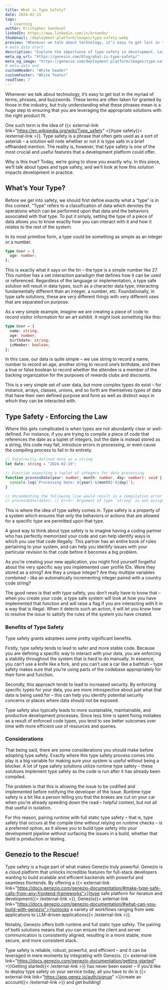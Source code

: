 ```yaml
---
title: What is Type Safety?
date: 2024-02-21
tags:
  - Learning
author: Kristopher Sandoval
linkedIn: https://www.linkedin.com/in/krsando/
thumbnail: /deployment-platform/images/type-safety.webp
preview: "Whenever we talk about technology, it’s easy to get lost in the myriad of terms, phrases, and buzzwords. These terms are often taken for granted by those in the industry, but truly understanding what these phrases mean is a huge step to ensuring that you are leveraging the appropriate solutions with the right product fit."
# meta data start
description: "Explore the importance of type safety in development. Learn how Genezio ensures stable, secure, and efficient code with type-safe solutions."
meta_og_url: "https://genezio.com/blog/what-is-type-safety/"
meta_og_image: "https://genezio.com/deployment-platform/images/type-safety.webp"
# meta data end
customHeader: "White header"
customFooter: "White footer"
readTime: 7
---
```


Whenever we talk about technology, it’s easy to get lost in the myriad of terms, phrases, and buzzwords. These terms are often taken for granted by those in the industry, but truly understanding what these phrases mean is a huge step to ensuring that you are leveraging the appropriate solutions with the right product fit.

One such term is the idea of {{< external-link link="https://en.wikipedia.org/wiki/Type_safety" >}}type safety{{< /external-link >}}. Type safety is a phrase that often gets used as a sort of asterisk – a solution will note whether or not it is type safe in a brief offhanded mention. The reality is, however, that type safety is one of the most crucial and useful features that a development platform could offer.

Why is this true? Today, we’re going to show you exactly why. In this piece, we’ll talk about types and type safety, and we’ll look at how this solution impacts development in practice.

## What’s Your Type?

Before we get into safety, we should first define exactly what a “type” is in this context. “Type” refers to a classification of data which denotes the operations which can be performed upon that data and the behaviors associated with that type. To put it simply, setting the type of a piece of data allows you to know exactly how you can interact with it and how it relates to the rest of the system.

In its most primitive form, a type could be something as simple as an integer or a number.

```ts
type User = {
  age: number;
};
```

This is exactly what it says on the tin – the type is a simple number like 27. This number has a set interaction paradigm that defines how it can be used or referenced. Regardless of the language or implementation, a type safe solution will result in data types, such as a character data type, interacting fundamentally different than an integer, a number, etc. Foundationally, in type safe solutions, these are very different things with very different uses that are separated on purpose.

As a very simple example, imagine we are creating a piece of code to record visitor information for an art exhibit. It might look something like this:

```ts
type User = {
  name: string;
  age: number;
  birthdate: string;
  isMember: boolean;
};
```

In this case, our data is quite simple – we use string to record a name, number to record an age, another string to record one’s birthdate, and then a true or false boolean to record whether the attendee is a member of the backing organization for the purposes of rewards clubs and discounts.

This is a very simple set of user data, but more complex types do exist – for instance, arrays, classes, unions, and so forth are themselves types of data that have their own defined purpose and form as well as distinct ways in which they can be interacted with.

## Type Safety - Enforcing the Law

Where this gets complicated is when types are not abundantly clear or well-defined. For instance, if you are trying to compile a piece of code that references the date as a tuplet of integers, but the date is instead stored as a string, this code may fail, introduce errors in processing, or even cause the compiling process to fail in its entirety.

```ts
// Incorrectly defined date as a string
let date: string = "2024-02-19";

// Function expecting a tuplet of integers for date processing
function processDate(year: number, month: number, day: number): void {
  console.log(`Processing date: ${year}-${month}-${day}`);
}

// Uncommenting the following line would result in a compilation error
// processDate(date); // Error: Argument of type 'string' is not assignable to parameter of type 'number'
```

This is where the idea of type safety comes in. Type safety is a property of a system which ensures that only the behaviors or actions that are allowed for a specific type are permitted upon that type.

A good way to think about type safety is to imagine having a coding partner who has perfectly memorized your code and can help identify ways in which you use that code illegally. This partner has an entire book of rules pertaining to your system, and can help you identify issues with your particular revision to that code before it becomes a big problem.

As you’re creating your new application, you might find yourself forgetful about the very specific way you implemented user profile IDs. Were they stored as a string? Are they a unique integer? Are they multiple variables combined – like an automatically incrementing integer paired with a country code string?

The good news is that with type safety, you don’t really have to know that – when you create your code, a type safe system will look at how you have implemented that function and will raise a flag if you are interacting with it in a way that is illegal. When it detects such an action, it will let you know how to resolve the issue to satisfy the rules of the system you have created.

### Benefits of Type Safety

Type safety grants adoptees some pretty significant benefits.

Firstly, type safety tends to lead to safer and more stable code. Because you are defining a specific way to interact with your data, you are enforcing a stability throughout the system that is hard to do manually. In essence, you can’t use a knife like a fork, and you can’t use a car like a bathtub – type safety makes sure that you’re using parts of the codebase appropriately for their form and function.

Secondly, this approach tends to lead to increased security. By enforcing specific types for your data, you are more introspective about just what that data is being used for – this can help you identify potential security concerns or places where data should not be exposed.

Type safety also typically leads to more sustainable, maintainable, and productive development processes. Since less time is spent fixing mistakes as a result of enforced code types, you tend to see better outcomes over time with more efficient use of resources and queries.

### Considerations

That being said, there are some considerations you should make before adopting type safety. Exactly where this type safety process comes into play is a big variable for making sure your system is useful without being a blocker. A lot of type safety solutions utilize runtime type safety – these solutions implement type safety as the code is run after it has already been compiled.

The problem is that this is allowing the issue to be codified and implemented before notifying the developer of the issue. Runtime type safety is a bit like a person telling you that the brakes are cut on your car when you’re already speeding down the road – helpful context, but not all that useful in isolation.

For this reason, pairing runtime with full static type safety – that is, type safety that occurs at the compile time without relying on runtime checks – is a preferred option, as it allows you to build type safety into your development pipeline without surfacing the issues in a build, whether that build is production or testing.

## Genezio to the Rescue!

Type safety is a huge part of what makes Genezio truly powerful. Genezio is a cloud platform that unlocks incredible features for full-stack developers wanting to build scalable and efficient backends with powerful and seamless frontends. By offering a {{< external-link link="https://docs.genezio.com/genezio-documentation/#make-type-safe-calls-from-any-frontend-frameworks">}}type safe platform for iteration and development{{< /external-link >}}, Genezio{{< external-link link="https://docs.genezio.com/genezio-documentation/#what-can-you-build-with-genezio">}}unlocks a variety of workflows ranging from web applications to LLM-driven applications{{< /external-link >}}.

Notably, Genezio offers both runtime and full static type safety. The pairing of both solutions means that you can ensure the client and server communication is consistently aligned, resulting in a more stable, more secure, and more consistent stack.

Type safety is reliable, robust, powerful, and efficient – and it can be leveraged in mere moments by integrating with Genezio. {{< external-link link="https://docs.genezio.com/genezio-documentation/getting-started" >}}Getting started{{< /external-link >}} has never been easier – if you’d like to deploy type safety on your service today, all you have to do is {{< external-link link="https://app.genez.io/auth/signup" >}}create an account{{< /external-link >}} and get building!
